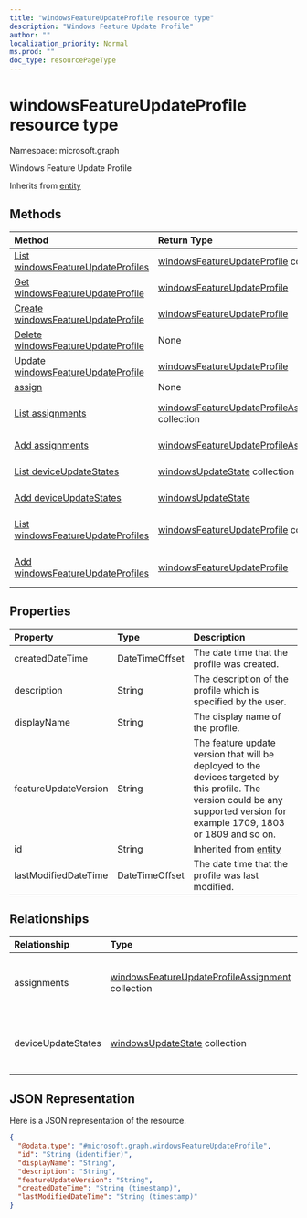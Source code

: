 ```yaml
---
title: "windowsFeatureUpdateProfile resource type"
description: "Windows Feature Update Profile"
author: ""
localization_priority: Normal
ms.prod: ""
doc_type: resourcePageType
---
```


# windowsFeatureUpdateProfile resource type


Namespace: microsoft.graph

Windows Feature Update Profile


Inherits from [entity](../resources/entity.md)

## Methods
|Method|Return Type|Description|
|:---|:---|:---|
|[List windowsFeatureUpdateProfiles](../api/windowsfeatureupdateprofile-list.md)|[windowsFeatureUpdateProfile](../resources/windowsfeatureupdateprofile.md) collection|List properties and relationships of the [windowsFeatureUpdateProfile](../resources/windowsfeatureupdateprofile.md) objects.|
|[Get windowsFeatureUpdateProfile](../api/windowsfeatureupdateprofile-get.md)|[windowsFeatureUpdateProfile](../resources/windowsfeatureupdateprofile.md)|Read properties and relationships of the [windowsFeatureUpdateProfile](../resources/windowsfeatureupdateprofile.md) object.|
|[Create windowsFeatureUpdateProfile](../api/windowsfeatureupdateprofile-create.md)|[windowsFeatureUpdateProfile](../resources/windowsfeatureupdateprofile.md)|Create a new [windowsFeatureUpdateProfile](../resources/windowsfeatureupdateprofile.md) object.|
|[Delete windowsFeatureUpdateProfile](../api/windowsfeatureupdateprofile-delete.md)|None|Deletes a [windowsFeatureUpdateProfile](../resources/windowsfeatureupdateprofile.md).|
|[Update windowsFeatureUpdateProfile](../api/windowsfeatureupdateprofile-update.md)|[windowsFeatureUpdateProfile](../resources/windowsfeatureupdateprofile.md)|Update the properties of a [windowsFeatureUpdateProfile](../resources/windowsfeatureupdateprofile.md) object.|
|[assign](../api/windowsfeatureupdateprofile-assign.md)|None||
|[List assignments](../api/windowsfeatureupdateprofile-list-assignments.md)|[windowsFeatureUpdateProfileAssignment](../resources/windowsfeatureupdateprofileassignment.md) collection|Get the windowsFeatureUpdateProfileAssignments from the assignments navigation property.|
|[Add assignments](../api/windowsfeatureupdateprofile-post-assignments.md)|[windowsFeatureUpdateProfileAssignment](../resources/windowsfeatureupdateprofileassignment.md)|Add assignments by posting to the assignments collection.|
|[List deviceUpdateStates](../api/windowsfeatureupdateprofile-list-deviceupdatestates.md)|[windowsUpdateState](../resources/windowsupdatestate.md) collection|Get the windowsUpdateStates from the deviceUpdateStates navigation property.|
|[Add deviceUpdateStates](../api/windowsfeatureupdateprofile-post-deviceupdatestates.md)|[windowsUpdateState](../resources/windowsupdatestate.md)|Add deviceUpdateStates by posting to the deviceUpdateStates collection.|
|[List windowsFeatureUpdateProfiles](../api/intune-devices-devicemanagement-list-windowsfeatureupdateprofiles.md)|[windowsFeatureUpdateProfile](../resources/windowsfeatureupdateprofile.md) collection|Get the windowsFeatureUpdateProfiles from the windowsFeatureUpdateProfiles navigation property.|
|[Add windowsFeatureUpdateProfiles](../api/intune-devices-devicemanagement-post-windowsfeatureupdateprofiles.md)|[windowsFeatureUpdateProfile](../resources/windowsfeatureupdateprofile.md)|Add windowsFeatureUpdateProfiles by posting to the windowsFeatureUpdateProfiles collection.|

## Properties
|Property|Type|Description|
|:---|:---|:---|
|createdDateTime|DateTimeOffset|The date time that the profile was created.|
|description|String|The description of the profile which is specified by the user.|
|displayName|String|The display name of the profile.|
|featureUpdateVersion|String|The feature update version that will be deployed to the devices targeted by this profile. The version could be any supported version for example 1709, 1803 or 1809 and so on.|
|id|String| Inherited from [entity](../resources/entity.md)|
|lastModifiedDateTime|DateTimeOffset|The date time that the profile was last modified.|

## Relationships
|Relationship|Type|Description|
|:---|:---|:---|
|assignments|[windowsFeatureUpdateProfileAssignment](../resources/windowsfeatureupdateprofileassignment.md) collection|The list of group assignments of the profile.|
|deviceUpdateStates|[windowsUpdateState](../resources/windowsupdatestate.md) collection|The list of device states this profile targeted to|

## JSON Representation
Here is a JSON representation of the resource.
<!-- {
  "blockType": "resource",
  "keyProperty": "id",
  "@odata.type": "microsoft.graph.windowsFeatureUpdateProfile",
  "baseType": "microsoft.graph.entity",
  "openType": false
}
-->
``` json
{
  "@odata.type": "#microsoft.graph.windowsFeatureUpdateProfile",
  "id": "String (identifier)",
  "displayName": "String",
  "description": "String",
  "featureUpdateVersion": "String",
  "createdDateTime": "String (timestamp)",
  "lastModifiedDateTime": "String (timestamp)"
}
```

